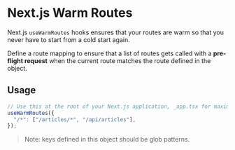 # Next.js Warm Routes

Next.js `useWarmRoutes` hooks ensures that your routes are warm so that you never have to start from a cold start again.

Define a route mapping to ensure that a list of routes gets called with a **pre-flight request**
when the current route matches the route defined in the object.

## Usage

```ts
// Use this at the root of your Next.js application, _app.tsx for maximum effectiveness.
useWarmRoutes({
  "/*": ["/articles/*", "/api/articles"],
});
```

> Note: keys defined in this object should be glob patterns.
